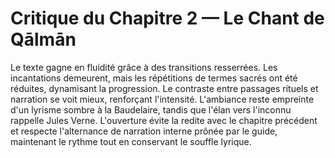 # Critique du Chapitre 2 — Le Chant de Qālmān
Le texte gagne en fluidité grâce à des transitions resserrées. Les incantations demeurent, mais les répétitions de termes sacrés ont été réduites, dynamisant la progression. Le contraste entre passages rituels et narration se voit mieux, renforçant l'intensité.
L'ambiance reste empreinte d'un lyrisme sombre à la Baudelaire, tandis que l'élan vers l'inconnu rappelle Jules Verne.
L'ouverture évite la redite avec le chapitre précédent et respecte l'alternance de narration interne prônée par le guide, maintenant le rythme tout en conservant le souffle lyrique.
